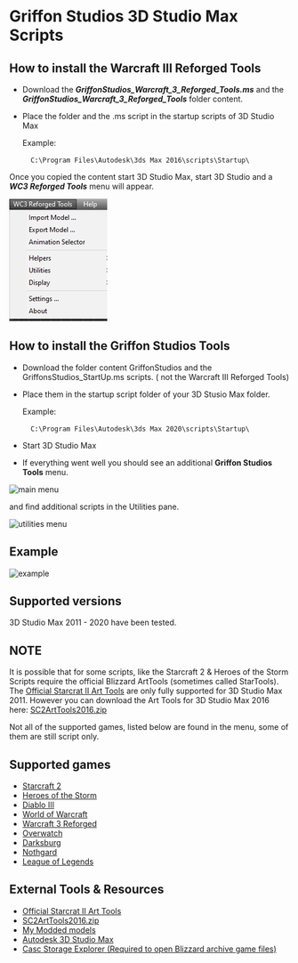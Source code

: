 # Griffon Studios 3D Studio Max Scripts

## How to install the Warcraft III Reforged Tools

- Download the ***GriffonStudios_Warcraft_3_Reforged_Tools.ms*** and the ***GriffonStudios_Warcraft_3_Reforged_Tools*** folder content.
- Place the folder and the .ms script in the startup scripts of 3D Studio Max

    Example:

        C:\Program Files\Autodesk\3ds Max 2016\scripts\Startup\

Once you copied the content start 3D Studio Max, start 3D Studio and a ***WC3 Reforged Tools*** menu will appear.

![main menu](images/wc3arttools.png)

## How to install the Griffon Studios Tools

- Download the folder content GriffonStudios and the GriffonsStudios_StartUp.ms scripts. ( not the Warcraft III Reforged Tools)
- Place them in the startup script folder of your 3D Stusio Max folder.

    Example:

        C:\Program Files\Autodesk\3ds Max 2020\scripts\Startup\

- Start 3D Studio Max
- If everything went well you should see an additional **Griffon Studios Tools**  menu.

![main menu](images/gsmenu.png)

and find additional scripts in the Utilities pane.

![utilities menu](images/gsmenu2.png)

## Example

![example](images/infantry_anim.gif)

## Supported versions

3D Studio Max 2011 - 2020 have been tested.

## NOTE

It is possible that for some scripts, like the Starcraft 2 & Heroes of the Storm Scripts require the official Blizzard ArtTools (sometimes called StarTools).
The [Official Starcrat II Art Tools](https://news.blizzard.com/en-gb/starcraft2/10788362/starcraft-ii-art-tools-open-beta) are only fully supported for 3D Studio Max 2011. However you can download the Art Tools for 3D Studio Max 2016 here:
[SC2ArtTools2016.zip](https://drive.google.com/file/d/1-ZM4tPded4LEDnJZw7CxwKy_qTAhVR4m/view?usp=sharing)

Not all of the supported games, listed below are found in the menu, some of them are still script only.

## Supported games

- [Starcraft 2](https://starcraft2.com/en-us/)
- [Heroes of the Storm](https://heroesofthestorm.com/en-us/)
- [Diablo III](https://diablo3.blizzard.com/en-us/)
- [World of Warcraft](https://worldofwarcraft.com/en-us/)
- [Warcraft 3 Reforged](https://playwarcraft3.com/en-us/)
- [Overwatch](https://playoverwatch.com/en-us/)
- [Darksburg](https://darksburg.com/)
- [Nothgard](https://northgard.net/)
- [League of Legends](https://na.leagueoflegends.com/en-us/)

## External Tools & Resources

- [Official Starcrat II Art Tools](https://news.blizzard.com/en-gb/starcraft2/10788362/starcraft-ii-art-tools-open-beta)
- [SC2ArtTools2016.zip](https://drive.google.com/file/d/1-ZM4tPded4LEDnJZw7CxwKy_qTAhVR4m/view?usp=sharing)
- [My Modded models](https://www.sc2mapster.com/projects/taylor-mouses-stuff/files)
- [Autodesk 3D Studio Max](https://www.autodesk.com/education/home)
- [Casc Storage Explorer (Required to open Blizzard archive game files)](http://www.zezula.net/en/casc/main.html)